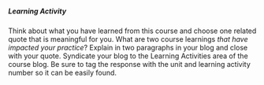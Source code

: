 ##### Learning Activity

Think about what you have learned from this course and choose one related quote that is meaningful for you.  What are two course learnings _that have impacted your practice_?  Explain in two paragraphs in your blog and close with your quote. Syndicate your blog to the Learning Activities area of the course blog. Be sure to tag the response with the unit and learning activity number so it can be easily found.

